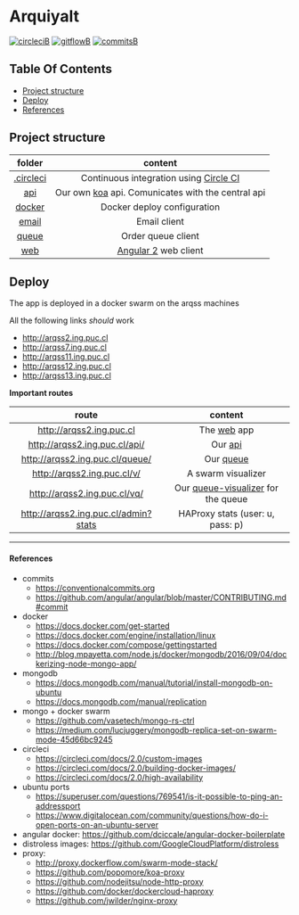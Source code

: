 # Arquiyalt

[![circleciB]][circleciL]
[![gitflowB]][gitflowL]
[![commitsB]][commitsL]

## Table Of Contents

- [Project structure](#project-structure)
- [Deploy](#deploy)
- [References](#references)

## Project structure

|folder|content|
|:----:|:-----:|
|[.circleci](.circleci)|Continuous integration using [Circle CI](https://circleci.com/gh/negebauer/IIC2173-Arqui)|
|[api](api)|Our own [koa](http://koajs.com) api. Comunicates with the central api|
|[docker](docker)|Docker deploy configuration|
|[email](email)|Email client|
|[queue](queue)|Order queue client|
|[web](web)|[Angular 2](https://angular.io) web client|

## Deploy

The app is deployed in a docker swarm on the arqss machines

All the following links _should_ work

- http://arqss2.ing.puc.cl
- http://arqss7.ing.puc.cl
- http://arqss11.ing.puc.cl
- http://arqss12.ing.puc.cl
- http://arqss13.ing.puc.cl

**Important routes**

|route|content|
|:-:|:-:|
|http://arqss2.ing.puc.cl |The [web](web) app|
|http://arqss2.ing.puc.cl/api/ |Our [api](api)|
|http://arqss2.ing.puc.cl/queue/ |Our [queue](queue)|
|http://arqss2.ing.puc.cl/v/ |A swarm visualizer|
|http://arqss2.ing.puc.cl/vq/ |Our [queue-visualizer](queue-visualizer) for the queue|
|http://arqss2.ing.puc.cl/admin?stats |HAProxy stats (user: u, pass: p)|

***

#### References

- commits
  - https://conventionalcommits.org
  - https://github.com/angular/angular/blob/master/CONTRIBUTING.md#commit
- docker
  - https://docs.docker.com/get-started
  - https://docs.docker.com/engine/installation/linux
  - https://docs.docker.com/compose/gettingstarted
  - http://blog.mpayetta.com/node.js/docker/mongodb/2016/09/04/dockerizing-node-mongo-app/
- mongodb
  - https://docs.mongodb.com/manual/tutorial/install-mongodb-on-ubuntu
  - https://docs.mongodb.com/manual/replication
- mongo + docker swarm
   - https://github.com/vasetech/mongo-rs-ctrl
   - https://medium.com/lucjuggery/mongodb-replica-set-on-swarm-mode-45d66bc9245
- circleci
  - https://circleci.com/docs/2.0/custom-images
  - https://circleci.com/docs/2.0/building-docker-images/
  - https://circleci.com/docs/2.0/high-availability
- ubuntu ports
  - https://superuser.com/questions/769541/is-it-possible-to-ping-an-addressport
  - https://www.digitalocean.com/community/questions/how-do-i-open-ports-on-an-ubuntu-server
- angular docker: https://github.com/dciccale/angular-docker-boilerplate
- distroless images: https://github.com/GoogleCloudPlatform/distroless
- proxy:
  - http://proxy.dockerflow.com/swarm-mode-stack/
  - https://github.com/popomore/koa-proxy
  - https://github.com/nodejitsu/node-http-proxy
  - https://github.com/docker/dockercloud-haproxy
  - https://github.com/jwilder/nginx-proxy

<!-- Badges -->

[circleciL]:https://circleci.com/gh/negebauer/IIC2173-Arqui
[circleciB]:https://circleci.com/gh/negebauer/IIC2173-Arqui.svg?style=svg&circle-token=3634a4c1bb42fd24fb638af8b3d05a1f114789f6

[gitflowL]:https://datasift.github.io/gitflow/IntroducingGitFlow.html
[gitflowB]:https://img.shields.io/badge/git-flow-brightgreen.svg

[commitsL]:https://conventionalcommits.org
[commitsB]:https://img.shields.io/badge/commits-conventional-brightgreen.svg
